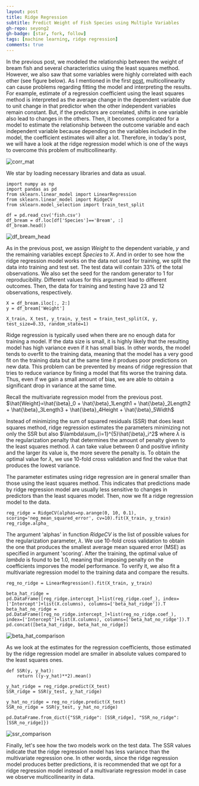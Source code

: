```yaml
---
layout: post
title: Ridge Regression 
subtitle: Predict Weight of Fish Species using Multiple Variables
gh-repo: seyong2
gh-badge: [star, fork, follow]
tags: [machine learning, ridge regression]
comments: true
---
```


In the previous post, we modeled the relationship between the weight of bream fish and several characteristics using the least squares method. However, we also saw that some variables were highly correlated with each other (see figure below). As I mentioned in the first [post](https://seyong2.github.io/2022-07-06-eda_fish/), multicollinearity can cause problems regarding fitting the model and interpreting the results. For example, estimate of a regression coefficient using the least squares method is interpreted as the average change in the dependent variable due to unit change in that predictor when the other independent variables remain constant. But, if the predictors are correlated, shifts in one variable also lead to changes in the others. Then, it becomes complicated for a model to estimate the relationship between the outcome variable and each independent variable because depending on the variables included in the model, the coefficient estimates will alter a lot. Therefore, in today's post, we will have a look at the ridge regression model which is one of the ways to overcome this problem of multicollinearity. 

![corr_mat](https://github.com/seyong2/seyong2.github.io/blob/master/assets/img/figures_multivariate_regression/corr_mat.png?raw=true)

We star by loading necessary libraries and data as usual.

```
import numpy as np
import pandas as pd
from sklearn.linear_model import LinearRegression
from sklearn.linear_model import RidgeCV
from sklearn.model_selection import train_test_split

df = pd.read_csv('fish.csv')
df_bream = df.loc[df['Species']=='Bream', :]
df_bream.head()
```

![df_bream_head](https://github.com/seyong2/seyong2.github.io/blob/master/assets/img/figures_multivariate_regression/df_bream_head.png?raw=true)

As in the previous post, we assign $Weight$ to the dependent variable, $y$ and the remaining variables except $Species$ to $X$. And in order to see how the ridge regression model works on the data not used for training, we split the data into training and test set. The test data will contain 33% of the total observations. We also set the seed for the random generator to 1 for reproducibility. Different values for this argument lead to different outcomes. Then, the data for training and testing have 23 and 12 observations, respectively. 

```
X = df_bream.iloc[:, 2:]
y = df_bream['Weight']

X_train, X_test, y_train, y_test = train_test_split(X, y, test_size=0.33, random_state=1)
```

Ridge regression is typically used when there are no enough data for training a model. If the data size is small, it is highly likely that the resulting model has high variance even if it has small bias. In other words, the model tends to overfit to the training data, meaning that the model has a very good fit on the training data but at the same time it produes poor predictions on new data. This problem can be prevented by means of ridge regression that tries to reduce variance by fining a model that fits worse the training data. Thus, even if we gain a small amount of bias, we are able to obtain a significant drop in variance at the same time.

Recall the multivariate regression model from the previous post.
$\hat{Weight}=\hat{\beta}_0 + \hat{\beta}_1Length1 + \hat{\beta}_2Length2 + \hat{\beta}_3Length3 + \hat{\beta}_4Height + \hat{\beta}_5Width$

Instead of minimizing the sum of squared residuals (SSR) that does least squares method, ridge regression estimates the parameters minimizing not only the SSR but also $\lambda\sum_{i=1}^{5}\hat{\beta}_i^2$ where $\lambda$ is the regularization penalty that determines the amount of penalty given to the least squares method. $\lambda$ can take value between 0 and positive infinity and the larger its value is, the more severe the penalty is. To obtain the optimal value for $\lambda$, we use 10-fold cross validation and find the value that produces the lowest variance. 

The parameter estimates using ridge regression are in general smaller than those using the least squares method. This indicates that predictions made by ridge regression model are usually less sensitive to changes in predictors than the least squares model. Then, now we fit a ridge regression model to the data.

```
reg_ridge = RidgeCV(alphas=np.arange(0, 10, 0.1), scoring='neg_mean_squared_error', cv=10).fit(X_train, y_train)
reg_ridge.alpha_
```

The argument 'alphas' in function *RidgeCV* is the list of possible values for the regularization parameter, $\lambda$. We use 10-fold cross validation to obtain the one that produces the smallest average mean squared error (MSE) as specified in argument 'scoring'. After the training, the optimal value of $lambda$ is found to be 1.0, meaning that imposing penalty on the coefficients imporves the model performance. To verify it, we also fit a multivariate regression model to the training data and compare the results.

```
reg_no_ridge = LinearRegression().fit(X_train, y_train)

beta_hat_ridge = pd.DataFrame([reg_ridge.intercept_]+list(reg_ridge.coef_), index=['Intercept']+list(X.columns), columns=['beta_hat_ridge']).T
beta_hat_no_ridge = pd.DataFrame([reg_no_ridge.intercept_]+list(reg_no_ridge.coef_), index=['Intercept']+list(X.columns), columns=['beta_hat_no_ridge']).T
pd.concat([beta_hat_ridge, beta_hat_no_ridge])
```

![beta_hat_comparison](https://github.com/seyong2/seyong2.github.io/blob/master/assets/img/figures_ridge_regression/beta_hat_comparison.png?raw=true)

As we look at the estimates for the regression coefficients, those estimated by the ridge regression model are smaller in absolute values compared to the least squares ones.

```
def SSR(y, y_hat):
    return ((y-y_hat)**2).mean()

y_hat_ridge = reg_ridge.predict(X_test)
SSR_ridge = SSR(y_test, y_hat_ridge)

y_hat_no_ridge = reg_no_ridge.predict(X_test)
SSR_no_ridge = SSR(y_test, y_hat_no_ridge)

pd.DataFrame.from_dict({"SSR_ridge": [SSR_ridge], "SSR_no_ridge": [SSR_no_ridge]})
```

![ssr_comparison](https://github.com/seyong2/seyong2.github.io/blob/master/assets/img/figures_ridge_regression/ssr_comparison.png?raw=true)

Finally, let's see how the two models work on the test data. The SSR values indicate that the ridge regression model has less variance than the multivariate regression one. In other words, since the ridge regression model produces better predictions, it is recommended that we opt for a ridge regression model instead of a multivariate regression model in case we observe multicollinearity in data.
